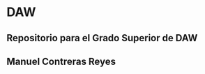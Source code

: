 # DAW
Repositorio para el Grado Superior de DAW
------------------------------------------------
Manuel Contreras Reyes
------------------------------------------------
